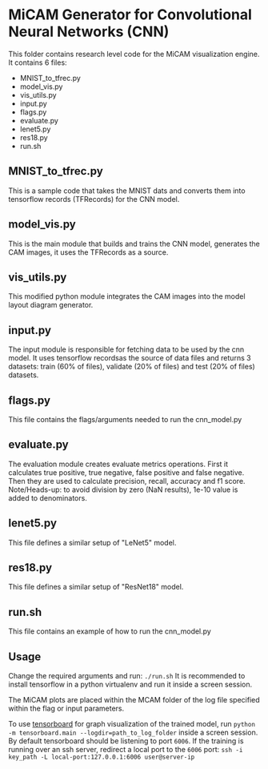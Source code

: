 # MiCAM Generator for Convolutional Neural Networks (CNN)

This folder contains research level code for the MiCAM visualization engine.
It contains 6 files:
- MNIST_to_tfrec.py
- model_vis.py
- vis_utils.py
- input.py
- flags.py
- evaluate.py
- lenet5.py
- res18.py
- run.sh

## MNIST_to_tfrec.py
This is a sample code that takes the MNIST dats and converts them into tensorflow records (TFRecords) for the CNN model.

## model_vis.py
This is the main module that builds and trains the CNN model, generates the CAM images, it uses the TFRecords as a source.

## vis_utils.py
This modified python module integrates the CAM images into the model layout diagram generator.

## input.py
The input module is responsible for fetching data to be used by the cnn model.  It uses tensorflow recordsas the source of data files and returns 3 datasets:  train (60% of files), validate (20% of files) and test (20% of files) datasets.

## flags.py
This file contains the flags/arguments needed to run the cnn_model.py

## evaluate.py
The evaluation module creates evaluate metrics operations.  First it calculates true positive, true negative, false positive and false negative.  Then they are used to calculate precision, recall, accuracy and f1 score.  Note/Heads-up: to avoid division by zero (NaN results), 1e-10 value is added to denominators.

## lenet5.py
This file defines a similar setup of "LeNet5" model.

## res18.py
This file defines a similar setup of "ResNet18" model.

## run.sh
This file contains an example of how to run the cnn_model.py

## Usage
Change the required arguments and run: ```./run.sh```
It is recommended to install tensorflow in a python virtualenv and run it inside a screen session.

The MiCAM plots are placed within the MCAM folder of the log file specified within the flag or input parameters.

To use [tensorboard](https://www.tensorflow.org/guide/summaries_and_tensorboard) for graph visualization of the trained model, run ```python -m tensorboard.main --logdir=path_to_log_folder``` inside a screen session. By default tensorboard should be listening to port `6006`. If the training is running over an ssh server, redirect a local port to the `6006` port: ```ssh -i key_path -L local-port:127.0.0.1:6006 user@server-ip ```